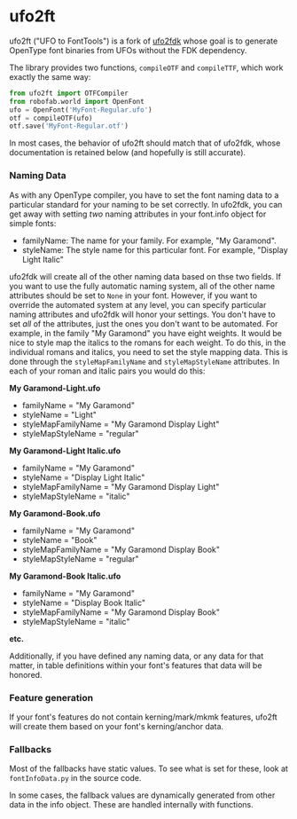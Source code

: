 # ufo2ft

ufo2ft ("UFO to FontTools") is a fork of
[ufo2fdk](https://github.com/typesupply/ufo2fdk) whose goal is to generate
OpenType font binaries from UFOs without the FDK dependency.

The library provides two functions, `compileOTF` and `compileTTF`, which work
exactly the same way:

```python
from ufo2ft import OTFCompiler
from robofab.world import OpenFont
ufo = OpenFont('MyFont-Regular.ufo')
otf = compileOTF(ufo)
otf.save('MyFont-Regular.otf')
```

In most cases, the behavior of ufo2ft should match that of ufo2fdk, whose
documentation is retained below (and hopefully is still accurate).

### Naming Data

As with any OpenType compiler, you have to set the font naming data to a
particular standard for your naming to be set correctly. In ufo2fdk, you can get
away with setting *two* naming attributes in your font.info object for simple
fonts:

- familyName: The name for your family. For example, "My Garamond".
- styleName: The style name for this particular font. For example, "Display
  Light Italic"

ufo2fdk will create all of the other naming data based on thse two fields. If
you want to use the fully automatic naming system, all of the other name
attributes should be set to `None` in your font. However, if you want to
override the automated system at any level, you can specify particular naming
attributes and ufo2fdk will honor your settings. You don't have to set *all* of
the attributes, just the ones you don't want to be automated. For example, in
the family "My Garamond" you have eight weights. It would be nice to style map
the italics to the romans for each weight. To do this, in the individual romans
and italics, you need to set the style mapping data. This is done through the
`styleMapFamilyName` and `styleMapStyleName` attributes. In each of your roman
and italic pairs you would do this:

**My Garamond-Light.ufo**

- familyName = "My Garamond"
- styleName = "Light"
- styleMapFamilyName = "My Garamond Display Light"
- styleMapStyleName = "regular"

**My Garamond-Light Italic.ufo**

- familyName = "My Garamond"
- styleName = "Display Light Italic"
- styleMapFamilyName = "My Garamond Display Light"
- styleMapStyleName = "italic"

**My Garamond-Book.ufo**

- familyName = "My Garamond"
- styleName = "Book"
- styleMapFamilyName = "My Garamond Display Book"
- styleMapStyleName = "regular"

**My Garamond-Book Italic.ufo**

- familyName = "My Garamond"
- styleName = "Display Book Italic"
- styleMapFamilyName = "My Garamond Display Book"
- styleMapStyleName = "italic"

**etc.**

Additionally, if you have defined any naming data, or any data for that matter,
in table definitions within your font's features that data will be honored.

### Feature generation

If your font's features do not contain kerning/mark/mkmk features, ufo2ft
will create them based on your font's kerning/anchor data.

### Fallbacks

Most of the fallbacks have static values. To see what is set for these, look at
`fontInfoData.py` in the source code.

In some cases, the fallback values are dynamically generated from other data in
the info object. These are handled internally with functions.
